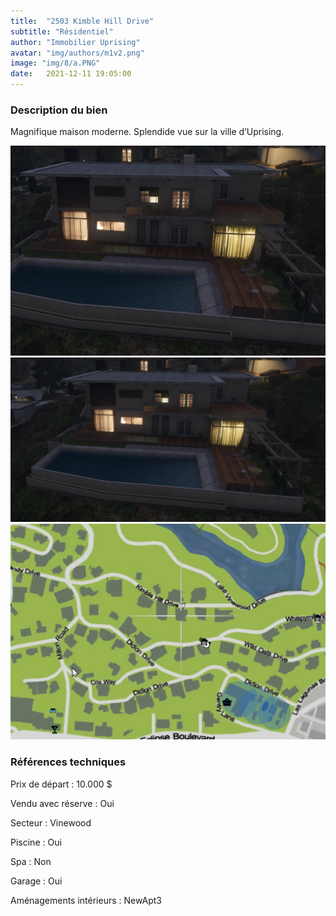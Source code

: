 ```yaml
---
title:  "2503 Kimble Hill Drive"
subtitle: "Résidentiel"
author: "Immobilier Uprising"
avatar: "img/authors/m1v2.png"
image: "img/8/a.PNG"
date:   2021-12-11 19:05:00
---
```


### Description du bien
Magnifique maison moderne. Splendide vue sur la ville d’Uprising.


<img src="img/8/a.PNG" alt="alt text" title="image Title" width="650"/>

<img src="img/8/2.PNG" alt="alt text" title="image Title" width="650"/>

<img src="img/8/map.PNG" alt="alt text" title="image Title" width="650"/>


### Références techniques
Prix de départ : 10.000 $

Vendu avec réserve : Oui

Secteur : Vinewood

Piscine : Oui

Spa : Non

Garage : Oui

Aménagements intérieurs : NewApt3